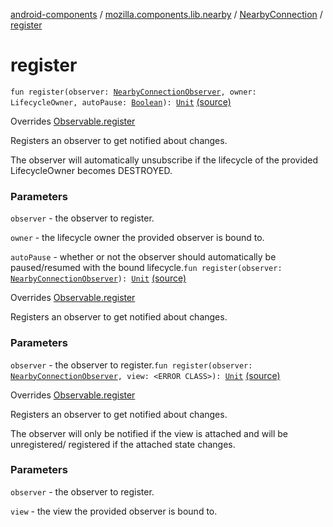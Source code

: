 [android-components](../../index.md) / [mozilla.components.lib.nearby](../index.md) / [NearbyConnection](index.md) / [register](./register.md)

# register

`fun register(observer: `[`NearbyConnectionObserver`](../-nearby-connection-observer/index.md)`, owner: LifecycleOwner, autoPause: `[`Boolean`](https://kotlinlang.org/api/latest/jvm/stdlib/kotlin/-boolean/index.html)`): `[`Unit`](https://kotlinlang.org/api/latest/jvm/stdlib/kotlin/-unit/index.html) [(source)](https://github.com/mozilla-mobile/android-components/blob/master/components/lib/nearby/src/main/java/mozilla/components/lib/nearby/NearbyConnection.kt#L201)

Overrides [Observable.register](../../mozilla.components.support.base.observer/-observable/register.md)

Registers an observer to get notified about changes.

The observer will automatically unsubscribe if the lifecycle of the provided LifecycleOwner
becomes DESTROYED.

### Parameters

`observer` - the observer to register.

`owner` - the lifecycle owner the provided observer is bound to.

`autoPause` - whether or not the observer should automatically be
paused/resumed with the bound lifecycle.`fun register(observer: `[`NearbyConnectionObserver`](../-nearby-connection-observer/index.md)`): `[`Unit`](https://kotlinlang.org/api/latest/jvm/stdlib/kotlin/-unit/index.html) [(source)](https://github.com/mozilla-mobile/android-components/blob/master/components/lib/nearby/src/main/java/mozilla/components/lib/nearby/NearbyConnection.kt#L210)

Overrides [Observable.register](../../mozilla.components.support.base.observer/-observable/register.md)

Registers an observer to get notified about changes.

### Parameters

`observer` - the observer to register.`fun register(observer: `[`NearbyConnectionObserver`](../-nearby-connection-observer/index.md)`, view: <ERROR CLASS>): `[`Unit`](https://kotlinlang.org/api/latest/jvm/stdlib/kotlin/-unit/index.html) [(source)](https://github.com/mozilla-mobile/android-components/blob/master/components/lib/nearby/src/main/java/mozilla/components/lib/nearby/NearbyConnection.kt#L215)

Overrides [Observable.register](../../mozilla.components.support.base.observer/-observable/register.md)

Registers an observer to get notified about changes.

The observer will only be notified if the view is attached and will be unregistered/
registered if the attached state changes.

### Parameters

`observer` - the observer to register.

`view` - the view the provided observer is bound to.
